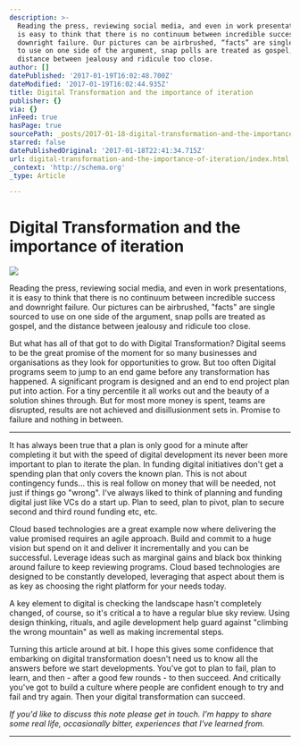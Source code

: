 ```yaml
---
description: >-
  Reading the press, reviewing social media, and even in work presentations, it
  is easy to think that there is no continuum between incredible success and
  downright failure. Our pictures can be airbrushed, “facts” are single sourced
  to use on one side of the argument, snap polls are treated as gospel, and the
  distance between jealousy and ridicule too close.
author: []
datePublished: '2017-01-19T16:02:48.700Z'
dateModified: '2017-01-19T16:02:44.935Z'
title: Digital Transformation and the importance of iteration
publisher: {}
via: {}
inFeed: true
hasPage: true
sourcePath: _posts/2017-01-18-digital-transformation-and-the-importance-of-iteration.md
starred: false
datePublishedOriginal: '2017-01-18T22:41:34.715Z'
url: digital-transformation-and-the-importance-of-iteration/index.html
_context: 'http://schema.org'
_type: Article

---
```

# Digital Transformation and the importance of iteration
![](https://the-grid-user-content.s3-us-west-2.amazonaws.com/ec1d806a-db0b-48b0-b1c3-70b26efca0d5.png)

Reading the press, reviewing social media, and even in work presentations, it is easy to think that there is no continuum between incredible success and downright failure. Our pictures can be airbrushed, "facts" are single sourced to use on one side of the argument, snap polls are treated as gospel, and the distance between jealousy and ridicule too close.

But what has all of that got to do with Digital Transformation? Digital seems to be the great promise of the moment for so many businesses and organisations as they look for opportunities to grow. But too often Digital programs seem to jump to an end game before any transformation has happened. A significant program is designed and an end to end project plan put into action. For a tiny percentile it all works out and the beauty of a solution shines through. But for most more money is spent, teams are disrupted, results are not achieved and disillusionment sets in. Promise to failure and nothing in between.

---

It has always been true that a plan is only good for a minute after completing it but with the speed of digital development its never been more important to plan to iterate the plan. In funding digital initiatives don't get a spending plan that only covers the known plan. This is not about contingency funds... this is real follow on money that will be needed, not just if things go "wrong". I've always liked to think of planning and funding digital just like VCs do a start up. Plan to seed, plan to pivot, plan to secure second and third round funding etc, etc.

Cloud based technologies are a great example now where delivering the value promised requires an agile approach. Build and commit to a huge vision but spend on it and deliver it incrementally and you can be successful. Leverage ideas such as marginal gains and black box thinking around failure to keep reviewing programs. Cloud based technologies are designed to be constantly developed, leveraging that aspect about them is as key as choosing the right platform for your needs today.

A key element to digital is checking the landscape hasn't completely changed, of course, so it's critical a to have a regular blue sky review. Using design thinking, rituals, and agile development help guard against "climbing the wrong mountain" as well as making incremental steps.

Turning this article around at bit. I hope this gives some confidence that embarking on digital transformation doesn't need us to know all the answers before we start developments. You've got to plan to fail, plan to learn, and then - after a good few rounds - to then succeed. And critically you've got to build a culture where people are confident enough to try and fail and try again. Then your digital transformation can succeed.

_If you'd like to discuss this note please get in touch. I'm happy to share some real life, occasionally bitter, experiences that I've learned from._

---